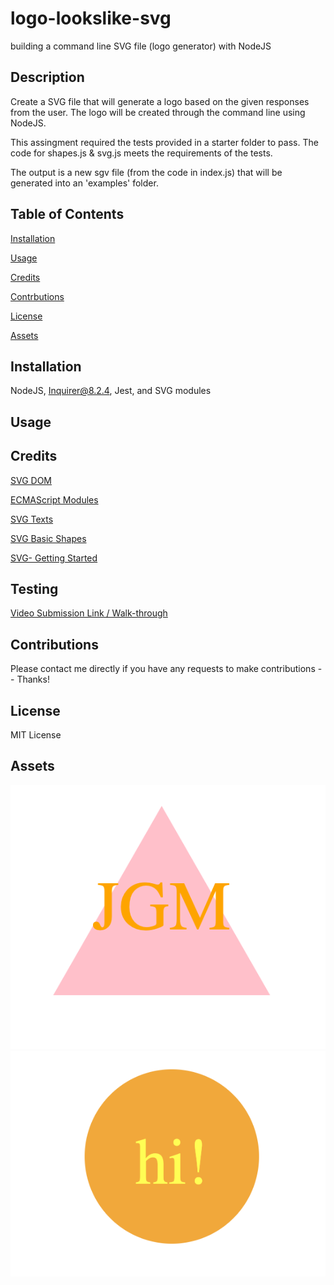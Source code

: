 # logo-lookslike-svg
building a command line SVG file (logo generator) with NodeJS

## Description
Create a SVG file that will generate a logo based on the given responses from the user. The logo will be created through the command line using NodeJS.

This assingment required the tests provided in a starter folder to pass. 
The code for shapes.js & svg.js meets the requirements of the tests.

The output is a new sgv file (from the code in index.js) that will be generated into an 'examples' folder.


## Table of Contents
[Installation](#installation)

[Usage](#usage)

[Credits](#credits)

[Contrbutions](#contributions)

[License](#license)

[Assets](#assets)

## Installation
NodeJS, Inquirer@8.2.4, Jest, and SVG modules

## Usage


## Credits
[SVG DOM](https://github.com/svgdotjs/svgdom)

[ECMAScript Modules](https://jestjs.io/docs/ecmascript-modules)

[SVG Texts](https://developer.mozilla.org/en-US/docs/Web/SVG/Tutorial/Texts)

[SVG Basic Shapes](https://developer.mozilla.org/en-US/docs/Web/SVG/Tutorial/Basic_Shapes)

[SVG- Getting Started](https://developer.mozilla.org/en-US/docs/Web/SVG/Tutorial/Getting_Started)


## Testing
[Video Submission Link / Walk-through](https://drive.google.com/file/d/1CCjt2wrQz4Sk_rDKPmQ8DVeOl_CaKZqU/view)

## Contributions
Please contact me directly if you have any requests to make contributions -- Thanks!

## License
MIT License

## Assets
![GeneratedPinkOrangeLogo](./examples/generated%20logo.svg.png)
![orangelogofromvideo](./examples/examplevideologo.png)
